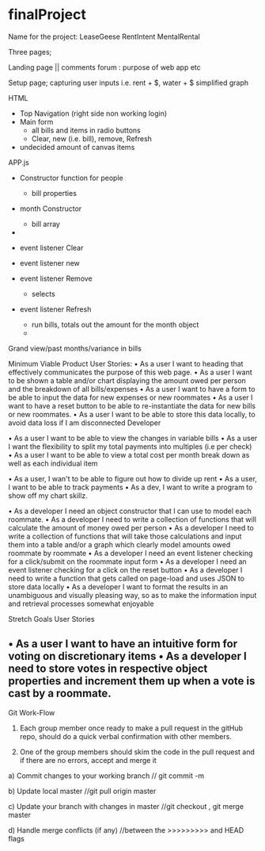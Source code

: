 # finalProject

Name for the project: LeaseGeese RentIntent MentalRental

Three pages;

Landing page || comments forum : purpose of web app etc



Setup page; capturing user inputs i.e. rent + $, water + $
	simplified graph

HTML
- Top Navigation (right side non working login)
- Main form
  - all bills and items in radio buttons
  - Clear, new (i.e. bill), remove, Refresh
- undecided amount of canvas items


APP.js
- Constructor function for people
  - bill properties
- month Constructor
  - bill array

-

- event listener Clear
- event listener new
- event listener Remove
  - selects 
- event listener Refresh
  - run bills, totals out the amount for the month object
  -


Grand view/past months/variance in bills


Minimum Viable Product
User Stories:
•	As a user I want to heading that effectively communicates the purpose of this web page.
•	As a user I want to be shown a table and/or chart displaying the amount owed per person and the breakdown of all bills/expenses
•	As a user I want to have a form to be able to input the data for new expenses or new roommates
•	As a user I want to have a reset button to be able to re-instantiate the data for new bills or new roommates.
•	As a user I want to be able to store this data locally, to avoid data loss if I am disconnected
Developer

• As a user I want to be able to view the changes in variable bills
• As a user I want the flexibility to split my total payments into multiples (i.e per check)
• As a user I want to be able to view a total cost per month break down as well as each individual item

• As a user, I wan't to be able to figure out how to divide up rent
• As a user, I want to be able to track payments
• As a dev, I want to write a program to show off my chart skillz.


•	As a developer I need an object constructor that I can use to model each roommate.
•	As a developer I need to write a collection of functions that will calculate the amount of money owed per person
•	As a developer I need to write a collection of functions that will take those calculations and input them into a table and/or a graph which clearly model amounts owed roommate by roommate
•	As a developer I need an event listener checking for a click/submit on the roommate input form
•	As a developer I need an event listener checking for a click on the reset button
•	As a developer I need to write a function that gets called on page-load and uses JSON to store data locally
•	As a developer I want to format the results in an unambiguous and visually pleasing way, so as to make the information input and retrieval processes somewhat enjoyable

Stretch Goals
User Stories

•	As a user I want to have an intuitive form for voting on discretionary items
•	As a developer I need to store votes in respective object properties and increment them up when a vote is cast by a roommate.
-


Git Work-Flow


1.	Each group member once ready to make a pull request in the gitHub repo, should do a quick verbal confirmation with other members.

2.	One of the group members should skim the code in the pull request and if there are no errors, accept and merge it

a)	Commit changes to your working branch	// git commit -m <useful message>

b)	Update local master				 //git pull origin master

c)	Update your branch with changes in master	//git checkout <branch>, git merge master

d)	Handle merge conflicts (if any)			//between the >>>>>>>>> and HEAD flags
